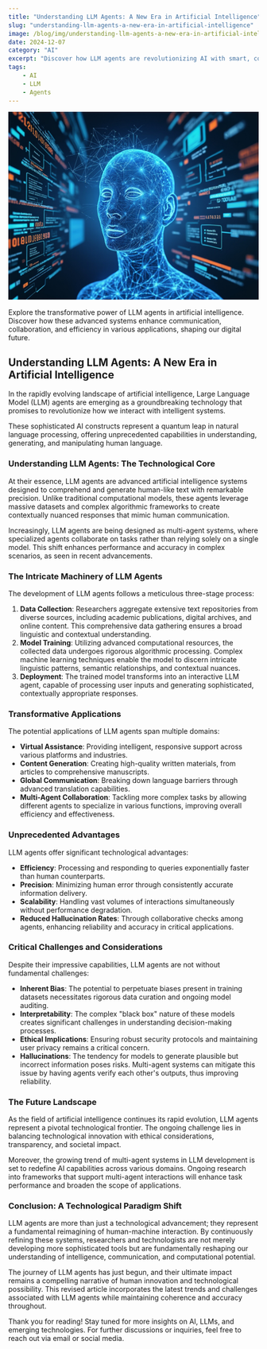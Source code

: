 ```yaml
---
title: "Understanding LLM Agents: A New Era in Artificial Intelligence"
slug: "understanding-llm-agents-a-new-era-in-artificial-intelligence"
image: /blog/img/understanding-llm-agents-a-new-era-in-artificial-intelligence.jpg
date: 2024-12-07
category: "AI"
excerpt: "Discover how LLM agents are revolutionizing AI with smart, collaborative responses that transform human-machine interactions."
tags:
    - AI
    - LLM
    - Agents
---
```

![understanding-llm-agents-a-new-era-in-artificial-intelligence.jpg](../images/understanding-llm-agents-a-new-era-in-artificial-intelligence.jpg)

Explore the transformative power of LLM agents in artificial intelligence. Discover how these advanced systems enhance communication, collaboration, and efficiency in various applications, shaping our digital future.

## Understanding LLM Agents: A New Era in Artificial Intelligence

In the rapidly evolving landscape of artificial intelligence, Large Language Model (LLM) agents are emerging as a groundbreaking technology that promises to revolutionize how we interact with intelligent systems. 

These sophisticated AI constructs represent a quantum leap in natural language processing, offering unprecedented capabilities in understanding, generating, and manipulating human language.

### Understanding LLM Agents: The Technological Core

At their essence, LLM agents are advanced artificial intelligence systems designed to comprehend and generate human-like text with remarkable precision. Unlike traditional computational models, these agents leverage massive datasets and complex algorithmic frameworks to create contextually nuanced responses that mimic human communication. 

Increasingly, LLM agents are being designed as multi-agent systems, where specialized agents collaborate on tasks rather than relying solely on a single model. This shift enhances performance and accuracy in complex scenarios, as seen in recent advancements.

### The Intricate Machinery of LLM Agents

The development of LLM agents follows a meticulous three-stage process:

1. **Data Collection**: Researchers aggregate extensive text repositories from diverse sources, including academic publications, digital archives, and online content. This comprehensive data gathering ensures a broad linguistic and contextual understanding.
2. **Model Training**: Utilizing advanced computational resources, the collected data undergoes rigorous algorithmic processing. Complex machine learning techniques enable the model to discern intricate linguistic patterns, semantic relationships, and contextual nuances.
3. **Deployment**: The trained model transforms into an interactive LLM agent, capable of processing user inputs and generating sophisticated, contextually appropriate responses.

### Transformative Applications

The potential applications of LLM agents span multiple domains:

- **Virtual Assistance**: Providing intelligent, responsive support across various platforms and industries.
- **Content Generation**: Creating high-quality written materials, from articles to comprehensive manuscripts.
- **Global Communication**: Breaking down language barriers through advanced translation capabilities.
- **Multi-Agent Collaboration**: Tackling more complex tasks by allowing different agents to specialize in various functions, improving overall efficiency and effectiveness.

### Unprecedented Advantages

LLM agents offer significant technological advantages:

- **Efficiency**: Processing and responding to queries exponentially faster than human counterparts.
- **Precision**: Minimizing human error through consistently accurate information delivery.
- **Scalability**: Handling vast volumes of interactions simultaneously without performance degradation.
- **Reduced Hallucination Rates**: Through collaborative checks among agents, enhancing reliability and accuracy in critical applications.

### Critical Challenges and Considerations

Despite their impressive capabilities, LLM agents are not without fundamental challenges:

- **Inherent Bias**: The potential to perpetuate biases present in training datasets necessitates rigorous data curation and ongoing model auditing.
- **Interpretability**: The complex "black box" nature of these models creates significant challenges in understanding decision-making processes.
- **Ethical Implications**: Ensuring robust security protocols and maintaining user privacy remains a critical concern.
- **Hallucinations**: The tendency for models to generate plausible but incorrect information poses risks. Multi-agent systems can mitigate this issue by having agents verify each other's outputs, thus improving reliability.

### The Future Landscape

As the field of artificial intelligence continues its rapid evolution, LLM agents represent a pivotal technological frontier. The ongoing challenge lies in balancing technological innovation with ethical considerations, transparency, and societal impact. 

Moreover, the growing trend of multi-agent systems in LLM development is set to redefine AI capabilities across various domains. Ongoing research into frameworks that support multi-agent interactions will enhance task performance and broaden the scope of applications.

### Conclusion: A Technological Paradigm Shift

LLM agents are more than just a technological advancement; they represent a fundamental reimagining of human-machine interaction. By continuously refining these systems, researchers and technologists are not merely developing more sophisticated tools but are fundamentally reshaping our understanding of intelligence, communication, and computational potential.

The journey of LLM agents has just begun, and their ultimate impact remains a compelling narrative of human innovation and technological possibility. This revised article incorporates the latest trends and challenges associated with LLM agents while maintaining coherence and accuracy throughout.


Thank you for reading! Stay tuned for more insights on AI, LLMs, and emerging technologies. 
For further discussions or inquiries, feel free to reach out via email or social media.
